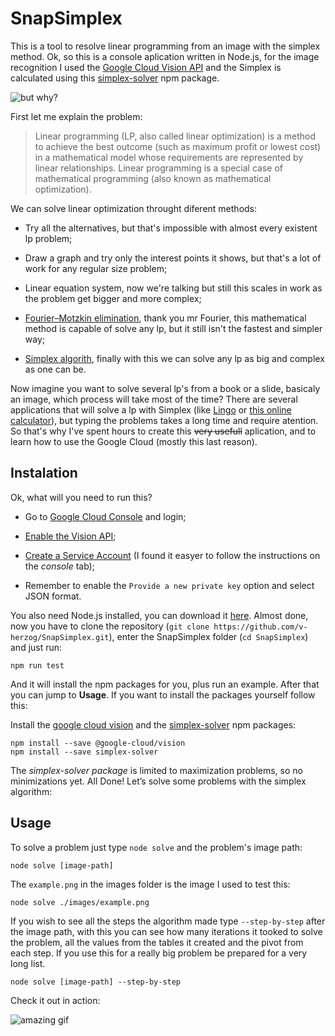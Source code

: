 # SnapSimplex

This is a tool to resolve linear programming from an image with the simplex method. Ok, so this is a console aplication written in Node.js, for the image recognition I used the [Google Cloud Vision API](https://cloud.google.com/vision/) and the Simplex is calculated using this [simplex-solver](https://www.npmjs.com/package/simplex-solver) npm package.

![but why?](https://media.giphy.com/media/1M9fmo1WAFVK0/giphy.gif)

First let me explain the problem:

  > Linear programming (LP, also called linear optimization) is a method to achieve the best outcome (such as maximum profit or lowest cost) in a mathematical model whose requirements are represented by linear relationships. Linear programming is a special case of mathematical programming (also known as mathematical optimization).

We can solve linear optimization throught diferent methods:

- Try all the alternatives, but that's impossible with almost every existent lp problem;

- Draw a graph and try only the interest points it shows, but that's a lot of work for any regular size problem;

- Linear equation system, now we're talking but still this scales in work as the problem get bigger and more complex;

-  [Fourier–Motzkin elimination](https://en.wikipedia.org/wiki/Fourier%E2%80%93Motzkin_elimination), thank you mr Fourier, this mathematical method is capable of solve any lp, but it still isn't the fastest and simpler way;

-  [Simplex algorith](https://en.wikipedia.org/wiki/Simplex_algorithm), finally with this we can solve any lp as big and complex as one can be.

Now imagine you want to solve several lp's from a book or a slide, basicaly an image, which process will take most of the time? There are several applications that will solve a lp with Simplex (like [Lingo](https://www.lindo.com/index.php/ls-downloads) or [this online calculator](http://simplex.tode.cz/en/)), but typing the problems takes a long time and require atention. So that's why I've spent hours to create this ~~very usefull~~ aplication, and to learn how to use the Google Cloud (mostly this last reason).

## Instalation

Ok, what will you need to run this?

- Go to [Google Cloud Console]() and login;

-  [Enable the Vision API](https://cloud.google.com/vision/docs/before-you-begin);

-  [Create a Service Account](https://cloud.google.com/iam/docs/creating-managing-service-accounts#creating_a_service_account) (I found it easyer to follow the instructions on the *console* tab);

- Remember to enable the `Provide a new private key` option and select JSON format.

You also need Node.js installed, you can download it [here](https://nodejs.org/en/).
Almost done, now you have to clone the repository (`git clone https://github.com/v-herzog/SnapSimplex.git`), enter the SnapSimplex folder (`cd SnapSimplex`) and just run:

```node
npm run test
```

And it will install the npm packages for you, plus run an example. After that you can jump to **Usage**. If you want to install the packages yourself follow this:

Install the [google cloud vision](https://www.npmjs.com/package/@google-cloud/vision) and the [simplex-solver](https://www.npmjs.com/package/simplex-solver) npm packages:

```node
npm install --save @google-cloud/vision
npm install --save simplex-solver
```

The *simplex-solver package* is limited to maximization problems, so no minimizations yet. 
All Done! Let’s solve some problems with the simplex algorithm:

## Usage

To solve a problem just type `node solve` and the problem's image path:

```node
node solve [image-path]
```

The `example.png` in the images folder is the image I used to test this:

```node
node solve ./images/example.png
```

If you wish to see all the steps the algorithm made type `--step-by-step` after the image path, with this you can see how many iterations it tooked to solve the problem, all the values from the tables it created and the pivot from each step. If you use this for a really big problem be prepared for a very long list.

```node
node solve [image-path] --step-by-step
```

Check it out in action:

![amazing gif](https://github.com/v-herzog/SnapSimplex/images/demo.gif)